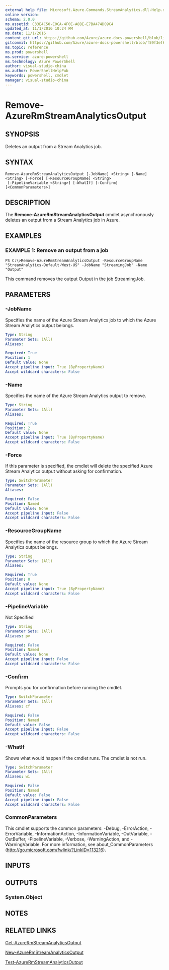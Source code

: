```yaml
---
external help file: Microsoft.Azure.Commands.StreamAnalytics.dll-Help.xml
online version: 
schema: 2.0.0
ms.assetid: C33E4C50-E0CA-4F0E-A8BE-E7BA474D09C4
updated_at: 11/1/2016 10:24 PM
ms.date: 11/1/2016
content_git_url: https://github.com/Azure/azure-docs-powershell/blob/live/azureps-cmdlets-docs/ResourceManager/AzureRM.StreamAnalytics/v1.0.12/Remove-AzureRmStreamAnalyticsOutput.md
gitcommit: https://github.com/Azure/azure-docs-powershell/blob/f59f3ef60bc592383812213e69fd77ba950759ed/azureps-cmdlets-docs/ResourceManager/AzureRM.StreamAnalytics/v1.0.12/Remove-AzureRmStreamAnalyticsOutput.md
ms.topic: reference
ms.prod: powershell
ms.service: azure-powershell
ms.technology: Azure PowerShell
author: visual-studio-china
ms.author: PowerShellHelpPub
keywords: powershell, cmdlet
manager: visual-studio-china
---
```


# Remove-AzureRmStreamAnalyticsOutput

## SYNOPSIS
Deletes an output from a Stream Analytics job.

## SYNTAX

```
Remove-AzureRmStreamAnalyticsOutput [-JobName] <String> [-Name] <String> [-Force] [-ResourceGroupName] <String>
 [-PipelineVariable <String>] [-WhatIf] [-Confirm] [<CommonParameters>]
```

## DESCRIPTION
The **Remove-AzureRmStreamAnalyticsOutput** cmdlet asynchronously deletes an output from a Stream Analytics job in Azure.

## EXAMPLES

### EXAMPLE 1: Remove an output from a job
```
PS C:\>Remove-AzureRmStreamAnalyticsOutput -ResourceGroupName "StreamAnalytics-Default-West-US" -JobName "StreamingJob" -Name "Output"
```

This command removes the output Output in the job StreamingJob.

## PARAMETERS

### -JobName
Specifies the name of the Azure Stream Analytics job to which the Azure Stream Analytics output belongs.

```yaml
Type: String
Parameter Sets: (All)
Aliases: 

Required: True
Position: 1
Default value: None
Accept pipeline input: True (ByPropertyName)
Accept wildcard characters: False
```

### -Name
Specifies the name of the Azure Stream Analytics output to remove.

```yaml
Type: String
Parameter Sets: (All)
Aliases: 

Required: True
Position: 2
Default value: None
Accept pipeline input: True (ByPropertyName)
Accept wildcard characters: False
```

### -Force
If this parameter is specified, the cmdlet will delete the specified Azure Stream Analytics output without asking for confirmation.

```yaml
Type: SwitchParameter
Parameter Sets: (All)
Aliases: 

Required: False
Position: Named
Default value: None
Accept pipeline input: False
Accept wildcard characters: False
```

### -ResourceGroupName
Specifies the name of the resource group to which the Azure Stream Analytics output belongs.

```yaml
Type: String
Parameter Sets: (All)
Aliases: 

Required: True
Position: 0
Default value: None
Accept pipeline input: True (ByPropertyName)
Accept wildcard characters: False
```

### -PipelineVariable
Not Specified

```yaml
Type: String
Parameter Sets: (All)
Aliases: pv

Required: False
Position: Named
Default value: None
Accept pipeline input: False
Accept wildcard characters: False
```

### -Confirm
Prompts you for confirmation before running the cmdlet.

```yaml
Type: SwitchParameter
Parameter Sets: (All)
Aliases: cf

Required: False
Position: Named
Default value: False
Accept pipeline input: False
Accept wildcard characters: False
```

### -WhatIf
Shows what would happen if the cmdlet runs.
The cmdlet is not run.

```yaml
Type: SwitchParameter
Parameter Sets: (All)
Aliases: wi

Required: False
Position: Named
Default value: False
Accept pipeline input: False
Accept wildcard characters: False
```

### CommonParameters
This cmdlet supports the common parameters: -Debug, -ErrorAction, -ErrorVariable, -InformationAction, -InformationVariable, -OutVariable, -OutBuffer, -PipelineVariable, -Verbose, -WarningAction, and -WarningVariable. For more information, see about_CommonParameters (http://go.microsoft.com/fwlink/?LinkID=113216).

## INPUTS

## OUTPUTS

### System.Object

## NOTES

## RELATED LINKS

[Get-AzureRmStreamAnalyticsOutput](xref:ResourceManager/AzureRM.StreamAnalytics/v1.0.12/Get-AzureRmStreamAnalyticsOutput.md)

[New-AzureRmStreamAnalyticsOutput](xref:ResourceManager/AzureRM.StreamAnalytics/v1.0.12/New-AzureRmStreamAnalyticsOutput.md)

[Test-AzureRmStreamAnalyticsOutput](xref:ResourceManager/AzureRM.StreamAnalytics/v1.0.12/Test-AzureRmStreamAnalyticsOutput.md)


